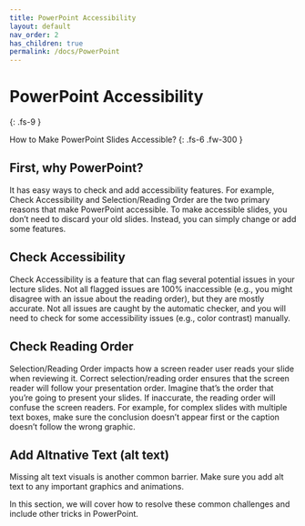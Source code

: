 ```yaml
---
title: PowerPoint Accessibility
layout: default
nav_order: 2
has_children: true
permalink: /docs/PowerPoint
---
```


# PowerPoint Accessibility
{: .fs-9 }

How to Make PowerPoint Slides Accessible?
{: .fs-6 .fw-300 }


## First, why PowerPoint? 

It has easy ways to check and add accessibility features. For example, Check Accessibility and Selection/Reading Order are the two primary reasons that make PowerPoint accessible. To make accessible slides, you don’t need to discard your old slides. Instead, you can simply change or add some features.

## Check Accessibility 

Check Accessibility is a feature that can flag several potential issues in your lecture slides. Not all flagged issues are 100% inaccessible (e.g., you might disagree with an issue about the reading order), but they are mostly accurate. Not all issues are caught by the automatic checker, and you will need to check for some accessibility issues (e.g., color contrast) manually.

## Check Reading Order

Selection/Reading Order impacts how a screen reader user reads your slide when reviewing it. Correct selection/reading order ensures that the screen reader will follow your presentation order. Imagine that’s the order that you’re going to present your slides. If inaccurate, the reading order will confuse the screen readers. For example, for complex slides with multiple text boxes, make sure the conclusion doesn’t appear first or the caption doesn’t follow the wrong graphic. 

## Add Altnative Text (alt text)

Missing alt text visuals is another common barrier. Make sure you add alt text to any important graphics and animations. 

In this section, we will cover how to resolve these common challenges and include other tricks in PowerPoint.